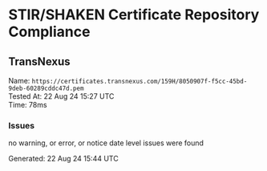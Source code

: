 # STIR/SHAKEN Certificate Repository Compliance

## TransNexus

Name: `https://certificates.transnexus.com/159H/8050907f-f5cc-45bd-9deb-60289cddc47d.pem`\
Tested At: 22 Aug 24 15:27 UTC\
Time: 78ms

### Issues

no warning, or error, or notice date level issues were found

Generated: 22 Aug 24 15:44 UTC